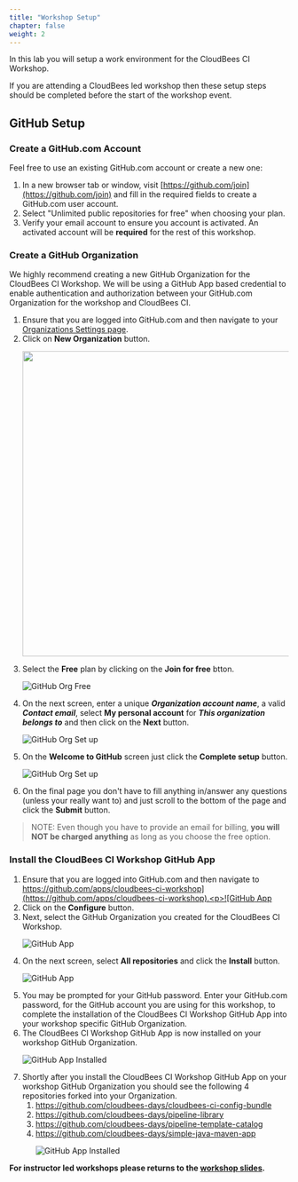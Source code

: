 ```yaml
---
title: "Workshop Setup"
chapter: false
weight: 2
---
```


In this lab you will setup a work environment for the CloudBees CI Workshop.  

If you are attending a CloudBees led workshop then these setup steps should be completed before the start of the workshop event.

## GitHub Setup

### Create a GitHub.com Account

Feel free to use an existing GitHub.com account or create a new one:
1. In a new browser tab or window, visit [https://github.com/join](https://github.com/join) and fill in the required fields to create a GitHub.com user account.
2. Select "Unlimited public repositories for free" when choosing your plan.
3. Verify your email account to ensure you account is activated.  An activated account will be **required** for the rest of this workshop.

### Create a GitHub Organization

We highly recommend creating a new GitHub Organization for the CloudBees CI Workshop. We will be using a GitHub App based credential to enable authentication and authorization between your GitHub.com Organization for the workshop and CloudBees CI.
1. Ensure that you are logged into GitHub.com and then navigate to your [Organizations Settings page](https://github.com/settings/organizations). 
2. Click on **New Organization** button.<p><img src="setup-github-new-org.png" width=550/>
3. Select the **Free** plan by clicking on the **Join for free** btton.<p>![GitHub Org Free](github-org-free.png?width=60pc)
4. On the next screen, enter a unique ***Organization account name***, a valid ***Contact email***, select **My personal account** for ***This organization belongs to*** and then click on the **Next** button.<p>![GitHub Org Set up](github-org-set-up.png?width=40pc) 
5. On the **Welcome to GitHub** screen just click the **Complete setup** button.<p>![GitHub Org Set up](github-org-welcome.png?width=50pc) 
6. On the final page you don't have to fill anything in/answer any questions (unless your really want to) and just scroll to the bottom of the page and click the **Submit** button.

>NOTE: Even though you have to provide an email for billing, **you will NOT be charged anything** as long as you choose the free option.

### Install the CloudBees CI Workshop GitHub App

1. Ensure that you are logged into GitHub.com and then navigate to [https://github.com/apps/cloudbees-ci-workshop](https://github.com/apps/cloudbees-ci-workshop).<p>![GitHub App](cbci-github-app.png?width=60pc)
2. Click on the **Configure** button.
3. Next, select the GitHub Organization you created for the CloudBees CI Workshop.<p>![GitHub App](github-app-select-org.png?width=50pc)
4. On the next screen, select **All repositories** and click the **Install** button.<p>![GitHub App](github-app-install.png?width=50pc)
5. You may be prompted for your GitHub password. Enter your GitHub.com password, for the GitHub account you are using for this workshop, to complete the installation of the CloudBees CI Workshop GitHub App into your workshop specific GitHub Organization.
6. The CloudBees CI Workshop GitHub App is now installed on your workshop GitHub Organization. <p>![GitHub App Installed](installed-now.png?width=50pc)
7. Shortly after you install the CloudBees CI Workshop GitHub App on your workshop GitHub Organization you should see the following 4 repositories forked into your Organization.
   1. https://github.com/cloudbees-days/cloudbees-ci-config-bundle
   2. https://github.com/cloudbees-days/pipeline-library
   3. https://github.com/cloudbees-days/pipeline-template-catalog
   4. https://github.com/cloudbees-days/simple-java-maven-app<p>![GitHub App Installed](forked-repos.png?width=50pc)
    
**For instructor led workshops please returns to the [workshop slides](https://cloudbees-days.github.io/core-rollout-flow-workshop/core/#16).**
